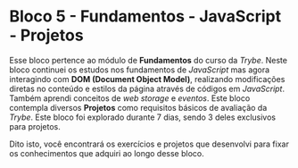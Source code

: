 # Bloco 5 - Fundamentos - JavaScript - Projetos
Esse bloco pertence ao módulo de **Fundamentos** do curso da *Trybe*. Neste bloco continuei os estudos nos fundamentos de *JavaScript* mas agora interagindo com **DOM (Document Object Model)**, realizando modificações diretas no conteúdo e estilos da página através de códigos em *JavaScript*. Também aprendi conceitos de *web storage* e *eventos*. Este bloco contempla diversos **Projetos** como requisitos básicos de avaliação da *Trybe*. Este bloco foi explorado durante 7 dias, sendo 3 deles exclusivos para projetos.

Dito isto, você encontrará os exercícios e projetos que desenvolvi para fixar os conhecimentos que adquiri ao longo desse bloco.
